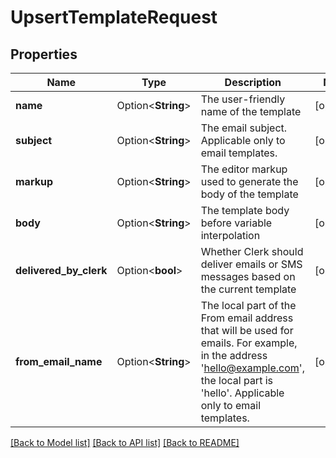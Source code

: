 # UpsertTemplateRequest

## Properties

Name | Type | Description | Notes
------------ | ------------- | ------------- | -------------
**name** | Option<**String**> | The user-friendly name of the template | [optional]
**subject** | Option<**String**> | The email subject. Applicable only to email templates. | [optional]
**markup** | Option<**String**> | The editor markup used to generate the body of the template | [optional]
**body** | Option<**String**> | The template body before variable interpolation | [optional]
**delivered_by_clerk** | Option<**bool**> | Whether Clerk should deliver emails or SMS messages based on the current template | [optional]
**from_email_name** | Option<**String**> | The local part of the From email address that will be used for emails. For example, in the address 'hello@example.com', the local part is 'hello'. Applicable only to email templates. | [optional]

[[Back to Model list]](../README.md#documentation-for-models) [[Back to API list]](../README.md#documentation-for-api-endpoints) [[Back to README]](../README.md)


